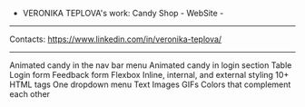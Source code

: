 - VERONIKA TEPLOVA's work: Candy Shop - WebSite -
---------------------------------------------------
Contacts:
https://www.linkedin.com/in/veronika-teplova/

---------------------------------------------------

Animated candy in the nav bar menu
Animated candy in login section
Table
Login form
Feedback form
Flexbox
Inline, internal, and external styling
10+ HTML tags
One dropdown menu
Text
Images
GIFs
Colors that complement each other
